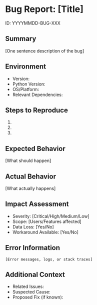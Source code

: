 <!-- AI_INSTRUCTIONS: Focus on clear reproduction steps and impact.
     Include relevant logs and error messages. Propose fix if clear. -->

# Bug Report: [Title]
ID: YYYYMMDD-BUG-XXX

## Summary
[One sentence description of the bug]

## Environment
- Version: 
- Python Version:
- OS/Platform:
- Relevant Dependencies:

## Steps to Reproduce
1. 
2. 
3. 

## Expected Behavior
[What should happen]

## Actual Behavior
[What actually happens]

## Impact Assessment
- Severity: [Critical/High/Medium/Low]
- Scope: [Users/Features affected]
- Data Loss: [Yes/No]
- Workaround Available: [Yes/No]

## Error Information
```
[Error messages, logs, or stack traces]
```

## Additional Context
- Related Issues:
- Suspected Cause:
- Proposed Fix (if known):